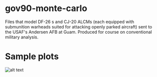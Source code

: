 # gov90-monte-carlo

Files that model DF-26 s and CJ-20 ALCMs (each equipped with submunition warheads suited for attacking openly parked aircraft) sent to the USAF's Andersen AFB at Guam. Produced for course on conventional military analysis.

# Sample plots
![alt text](https://raw.githubusercontent.com/username/projectname/branch/path/to/img.png)
